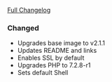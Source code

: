 [Full Changelog][changelog]

### Changed

- Upgrades base image to v2.1.1
- Updates README and links
- Enables SSL by default
- Upgrades PHP to 7.2.8-r1
- Sets default Shell

[changelog]: https://github.com/hassio-addons/addon-tasmoadmin/compare/v0.4.0...v0.5.0
